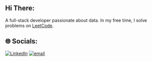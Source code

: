 ## Hi There:
A full-stack developer passionate about data. In my free time, I solve problems on [LeetCode](https://leetcode.com/u/romeomanoela).


## 🌐 Socials:
[![LinkedIn](https://img.shields.io/badge/LinkedIn-%230077B5.svg?logo=linkedin&logoColor=white)](https://linkedin.com/in/romeo-manoela18) [![email](https://img.shields.io/badge/Email-D14836?logo=gmail&logoColor=white)](mailto:romeomanoela18@gmail.com) 
